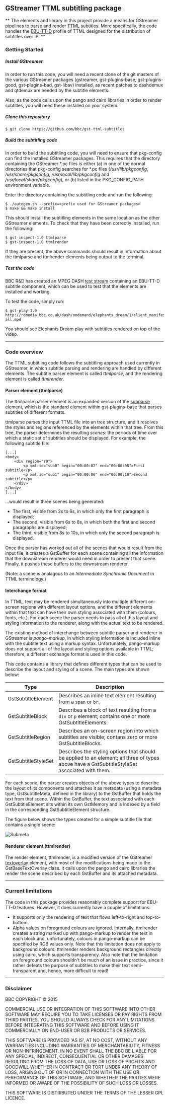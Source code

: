 ## GStreamer TTML subtitling package

** The elements and library in this project provide a means for GStreamer pipelines to parse and render [TTML](http://www.w3.org/TR/ttaf1-dfxp/) subtitles. More specifically, the code handles the [EBU-TT-D](https://tech.ebu.ch/ebu-tt) profile of TTML designed for the distribution of subtitles over IP. **

### Getting Started

##### Install GStreamer
In order to run this code, you will need a recent clone of the git masters of the various GStreamer packages (gstreamer, gst-plugins-base, gst-plugins-good, gst-plugins-bad, gst-libav) installed, as recent patches to dashdemux and qtdemux are needed by the subtitle elements.

Also, as the code calls upon the pango and cairo libraries in order to render subtitles, you will need these installed on your system.

##### Clone this repository

```
$ git clone https://github.com/bbc/gst-ttml-subtitles
```

##### Build the subtitling code

In order to build the subtitling code, you will need to ensure that pkg-config can find the installed GStreamer packages. This requires that the directory containing the GStreamer \*.pc files is either (a) in one of the normal directories that pkg-config searches for \*.pc files (_/usr/lib/pkgconfig_, _/usr/share/pkgconfig_, _/usr/local/lib/pkgconfig_ and _/usr/local/share/pkgconfig_), or (b) listed in the PKG_CONFIG_PATH environment variable.

Enter the directory containing the subtitling code and run the following:

```
$ ./autogen.sh --prefix=<prefix used for GStreamer packages>
$ make && make install
```

This should install the subtitling elements in the same location as the other GStreamer elements. To check that they have been correctly installed, run the following:

```
$ gst-inspect-1.0 ttmlparse
$ gst-inspect-1.0 ttmlrender
```

If they are present, the above commands should result in information about the ttmlparse and ttmlrender elements being output to the terminal.

##### Test the code

BBC R&D has created an MPEG DASH [test stream](http://rdmedia.bbc.co.uk/dash/ondemand/elephants_dream/) containing an EBU-TT-D subtitle component, which can be used to test that the elements are installed and working.

To test the code, simply run:

```
$ gst-play-1.0 http://rdmedia.bbc.co.uk/dash/ondemand/elephants_dream/1/client_manifest-all.mpd
```

You should see Elephants Dream play with subtitles rendered on top of the video.

---

### Code overview
The TTML subtitling code follows the subtitling approach used currently in GStreamer, in which subtitle parsing and rendering are handled by different elements. The subtitle parser element is called _ttmlparse_, and the rendering element is called _ttmlrender_.

#### Parser element (ttmlparse)
The ttmlparse parser element is an expanded version of the [subparse](http://gstreamer.freedesktop.org/data/doc/gstreamer/head/gst-plugins-base-plugins/html/gst-plugins-base-plugins-subparse.html) element, which is the standard element within gst-plugins-base that parses subtitles of different formats.

ttmlparse parses the input TTML file into an tree structure, and it resolves the styles and regions referenced by the elements within that tree. From this tree, the parser determines the resulting _scenes_: the periods of time over which a static set of subtitles should be displayed. For example, the following subtitle file:

```
[...]
<body>
    <div region="r0">
        <p xml:id="sub0" begin="00:00:02" end="00:00:08">First subtitle</p>
        <p xml:id="sub1" begin="00:00:06" end="00:00:10">Second subtitle</p>
    </div>
</body>
[...]

```

...would result in three scenes being generated:
* The first, visible from 2s to 6s, in which only the first paragraph is displayed;
* The second, visible from 6s to 8s, in which both the first and second paragraphs are displayed;
* The third, visible from 8s to 10s, in which only the second paragraph is displayed.

Once the parser has worked out all of the scenes that would result from the input file, it creates a GstBuffer for each scene containing all the  information that the downstream renderer would need in order to present that scene. Finally, it pushes these buffers to the downstream renderer.

(Note: a scene is analagous to an _Intermediate Synchronic Document_ in TTML terminology.) 

#### Interchange format
In TTML, text may be rendered simultaneously into multiple different on-screen regions with different layout options, and the different elements within that text can have their own styling associated with them (colours, fonts, etc.). For each scene the parser needs to pass all of this layout and styling information to the renderer, along with the actual text to be rendered.

The existing method of interchange between subtitle parser and renderer in GStreamer is _pango-markup_, in which styling information is included inline with the subtitle text using a markup syntax. Unfortunately, pango-markup does not support all of the layout and styling options available in TTML; therefore, a different exchange format is used in this code.

This code contains a library that defines different types that can be used to describe the layout and styling of a scene. The main types are shown below:

Type | Description
-----|------------
GstSubtitleElement|Describes an inline text element resulting from a `span` or `br`.
GstSubtitleBlock|Describes a block of text resulting from a `div` or `p` element; contains one or more GstSubtitleElements.
GstSubtitleRegion|Describes an on-screen region into which subtitles are visible; contans zero or more GstSubtitleBlocks.
GstSubtitleStyleSet|Describes the styling options that should be applied to an element; all three of types above have a GstSubtitleStyleSet associated with them.

For each scene, the parser creates objects of the above types to describe the layout of its components and attaches it as metadata (using a metadata type, GstSubtitleMeta, defined in the library) to the GstBuffer that holds the text from that scene. Within the GstBuffer, the text associated with each GstSubtitleElement sits within its own GstMemory and is indexed by a field in the corresponding GstSubtitleElement structure.

The figure below shows the types created for a simple subtitle file that contains a single scene:

![Submeta](/docs/images/submeta.png)

#### Renderer element (ttmlrender)

The render element, ttmlrender, is a modified version of the GStreamer [textoverlay](http://gstreamer.freedesktop.org/data/doc/gstreamer/head/gst-plugins-base-plugins/html/gst-plugins-base-plugins-textoverlay.html) element, with most of the modifications being made to the GstBaseTextOverlay class. It calls upon the pango and cairo libraries the render the scene described by each GstBuffer and its attached metadata.

---

### Current limitations
The code in this package provides reasonably complete support for EBU-TT-D features. However, it does currently have a couple of limitations:

* It supports only the rendering of text that flows left-to-right and top-to-bottom.
* Alpha values on foreground colours are ignored. Internally, ttmlrender creates a string marked up with pango-markup to render the text in each block and, unfortunately, colours in pango-markup can be specified by RGB values only. Note that this limitation does not apply to background colours: ttmlrender renders background rectangles directly using cairo, which supports transparency. Also note that the limitation on foreground colours shouldn't be much of an issue in practice, since it rather defeats the purpose of subtitles to make their text semi-transparent and, hence, more difficult to read!

---

### Disclaimer
BBC COPYRIGHT &copy; 2015

COMMERCIAL USE OR INTEGRATION OF THIS SOFTWARE INTO OTHER SOFTWARE MAY REQUIRE YOU TO TAKE LICENSES OR PAY RIGHTS FROM THIRD PARTIES. YOU SHOULD ALWAYS CHECK FOR ANY LIMITATIONS BEFORE INTEGRATING THIS SOFTWARE AND BEFORE USING IT COMMERCIALLY ON END-USER OR B2B PRODUCTS OR SERVICES.

THIS SOFTWARE IS PROVIDED 'AS IS', AT NO COST, WITHOUT ANY WARRANTIES INCLUDING WARRANTIES OF MERCHANTABILITY, FITNESS OR NON-INFRINGEMENT. IN NO EVENT SHALL THE BBC BE LIABLE FOR ANY SPECIAL, INDIRECT, CONSEQUENTIAL OR OTHER DAMAGES RESULTING FROM THE LOSS OF DATA, USE OR LOSS OF PROFITS AND GOODWILL WHETHER IN CONTRACT OR TORT UNDER ANY THEORY OF LOSS, ARISING OUT OF OR IN CONNECTION WITH THE USE OR PERFORMANCE OF THIS SOFTWARE, AND WHETHER THE PARTIES WERE INFORMED OR AWARE OF THE POSSIBILITY OF SUCH LOSS OR LOSSES.

THIS SOFTWARE IS DISTRIBUTED UNDER THE TERMS OF THE LESSER GPL LICENCE.
